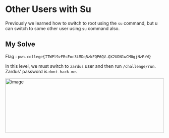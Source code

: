 # Other Users with Su

Previously we learned how to switch to root using the `su` command, but u can switch to some other user using `su` command also.

## My Solve

Flag : `pwn.college{ITWPl9zFRsEoc3LMDqBzkFQP6QV.QX2UDN1wCM0gjNzEzW}`

In this level, we must switch to `zardus` user and then run `/challenge/run`. Zardus' password is `dont-hack-me`.

<img width="503" height="173" alt="image" src="https://github.com/user-attachments/assets/e03c4960-81fd-40a1-8e43-688894cb67a6" />
